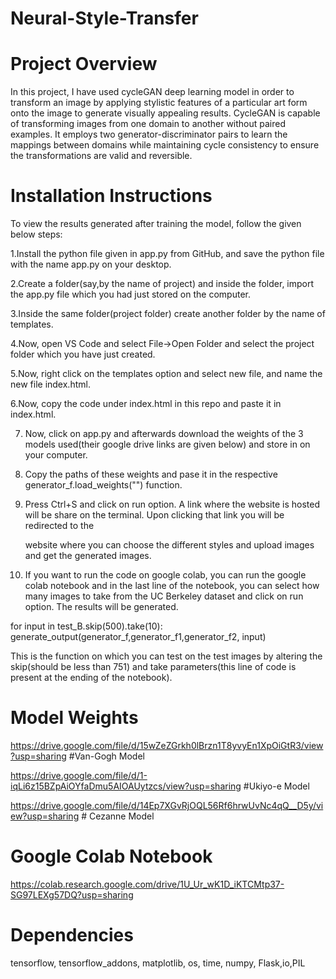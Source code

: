 # Neural-Style-Transfer

# Project Overview
In this project, I have used cycleGAN deep learning model in order to transform an image by applying stylistic features of a particular art form onto the image to generate visually appealing results. CycleGAN is capable of transforming images from one domain to another without paired examples. It employs two generator-discriminator pairs to learn the mappings between domains while maintaining cycle consistency to ensure the transformations are valid and reversible.

# Installation Instructions
To view the results generated after training the model, follow the given below steps:

1.Install the python file given in app.py from GitHub, and save the python file with the name app.py on your desktop.

2.Create a folder(say,by the name of project) and inside the folder, import the app.py file which you had just stored on the computer. 

3.Inside the same folder(project folder) create another folder by the name of templates.

4.Now, open VS Code and select File->Open Folder and select the project folder which you have just created.

5.Now, right click on the templates option and select new file, and name the new file index.html.

6.Now, copy the code under index.html in this repo and paste it in index.html. 

7. Now, click on app.py and afterwards download the weights of the 3 models used(their google drive links are given below) and store in on your computer.

8. Copy the paths of these weights and pase it in the respective generator_f.load_weights("") function.

9. Press Ctrl+S and click on run option. A link where the website is hosted will be share on the terminal. Upon clicking that link you will be redirected to the

   website where you can choose the different styles and upload images and get the generated images.

10. If you want to run the code on google colab, you can run the google colab notebook and in the last line of the notebook, you can select how many images to take from the UC Berkeley dataset and click on run option. The results will be generated.

for input in test_B.skip(500).take(10):
  generate_output(generator_f,generator_f1,generator_f2, input)

This is the function on which you can test on the test images by altering the skip(should be less than 751) and take parameters(this line of code is present at the ending of the notebook).  
   

# Model Weights

https://drive.google.com/file/d/15wZeZGrkh0lBrzn1T8yvyEn1XpOiGtR3/view?usp=sharing   #Van-Gogh Model

https://drive.google.com/file/d/1-iqLi6z15BZpAiOYfaDmu5AIOAUytzcs/view?usp=sharing   #Ukiyo-e Model

https://drive.google.com/file/d/14Ep7XGvRjOQL56Rf6hrwUvNc4qQ__D5y/view?usp=sharing   # Cezanne Model

# Google Colab Notebook

https://colab.research.google.com/drive/1U_Ur_wK1D_iKTCMtp37-SG97LEXg57DQ?usp=sharing

# Dependencies
tensorflow, tensorflow_addons, matplotlib, os, time, numpy, Flask,io,PIL

